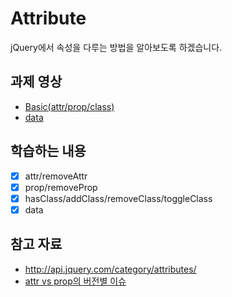 # Attribute
jQuery에서 속성을 다루는 방법을 알아보도록 하겠습니다.

## 과제 영상
- [Basic(attr/prop/class)](http://portal.nhnnext.org/streaming/2016/1%ED%95%99%EA%B8%B0/jQuery/%EC%A0%84%EC%9A%A9%EC%9A%B0/661)
- [data](http://portal.nhnnext.org/streaming/2016/1%ED%95%99%EA%B8%B0/jQuery/%EC%A0%84%EC%9A%A9%EC%9A%B0/669)

## 학습하는 내용
- [x] attr/removeAttr
- [x] prop/removeProp
- [x] hasClass/addClass/removeClass/toggleClass
- [x] data

## 참고 자료
- http://api.jquery.com/category/attributes/
- [attr vs prop의 버전별 이슈](http://api.jquery.com/attr/#attr1)